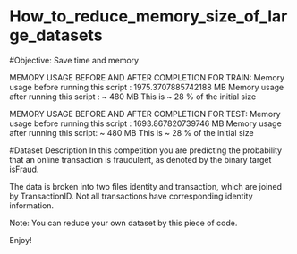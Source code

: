 # How_to_reduce_memory_size_of_large_datasets

#Objective:
Save time and memory

MEMORY USAGE BEFORE AND AFTER COMPLETION FOR TRAIN: 
Memory usage before running this script : 1975.3707885742188 MB 
Memory usage after running this script : ~ 480 MB 
This is ~ 28 % of the initial size

MEMORY USAGE BEFORE AND AFTER COMPLETION FOR TEST: 
Memory usage before running this script : 1693.867820739746 MB 
Memory usage after running this script: ~ 480 MB 
This is ~ 28 % of the initial size


#Dataset Description
In this competition you are predicting the probability that an online transaction is fraudulent, as denoted by the binary target isFraud.

The data is broken into two files identity and transaction, which are joined by TransactionID. Not all transactions have corresponding identity information.

Note: You can reduce your own dataset by this piece of code.

Enjoy!
